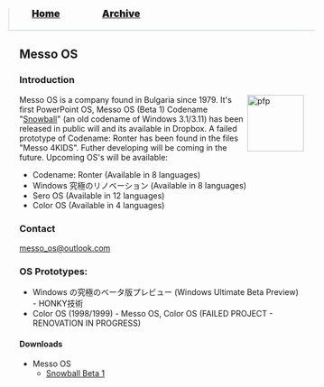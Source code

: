 <blockquote style="background: #0000;border-bottom: 1px solid #B2D2E1;height: 30px;margin: 0 -20px 20px;padding: 0px 20px 9px 40px;">
  <p style=""><a href="https://quintenvandamme.github.io/pptos-wiki/" style="font-size: 17px;font-weight: 900;font-style: normal;text-shadow: rgba(255,255,255,0.9) 0 1px 0;">Home</a>&nbsp;&nbsp;&nbsp;&nbsp;&nbsp;&nbsp;&nbsp;&nbsp;&nbsp;&nbsp;&nbsp;&nbsp;&nbsp;&nbsp;&nbsp;&nbsp;&nbsp;&nbsp;
    <a href="https://quintenvandamme.github.io/pptos-wiki/archive/" style="font-size: 17px;font-weight: 900;font-style: normal;text-shadow: rgba(255,255,255,0.9) 0 1px 0;">Archive</a>
  </p>
</blockquote>

## Messo OS

### Introduction

<a>
  <img align="right" height="100" alt="pfp" src="https://user-images.githubusercontent.com/58103738/132090966-67e5599d-cf73-485d-9499-3fad4ffe21e8.png" />
</a>

Messo OS is a company found in Bulgaria since 1979. It's first PowerPoint OS, Messo OS (Beta 1) Codename "[Snowball](https://quintenvandamme.github.io/pptos-wiki/wiki/Messo_OS/Snowball)" (an old codename of Windows 3.1/3.11) has been released in public will and its available in Dropbox. A failed prototype of Codename: Ronter has been found in the files "Messo 4KIDS". Futher developing will be coming in the future. Upcoming OS's will be available: 
- Codename: Ronter (Available in 8 languages)
- Windows 究極のリノベーション (Available in 8 languages) 
- Sero OS (Available in 12 languages) 
- Color OS (Available in 4 languages) 

### Contact

messo_os@outlook.com 

### OS Prototypes:

- Windows の究極のベータ版プレビュー (Windows Ultimate Beta Preview) - HONKY技術
- Color OS (1998/1999) - Messo OS, Color OS (FAILED PROJECT - RENOVATION IN PROGRESS)

#### Downloads

- Messo OS
  - [Snowball Beta 1](https://github.com/quintenvandamme/pptos-wiki/raw/gh-pages/files/Messo_OS/Snowflake.zip)

<body style="background-image: url(https://raw.githubusercontent.com/hexa-one/pptos-wiki/gh-pages/assets/background/background.png);background-repeat: no-repeat;background-attachment: fixed;background-size: cover;">